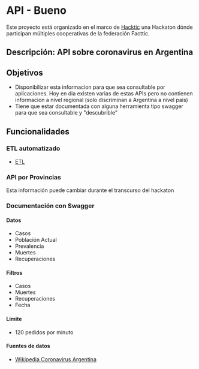 # API - Bueno

Este proyecto está organizado en el marco de [Hacktic](https://hackdash.org/projects/5e8b6b87875b954b4a1d13fa) una Hackaton dónde participan múltiples cooperativas de la federación Facttic.

## Descripción: API sobre coronavirus en Argentina

## Objetivos

- Disponibilizar esta informacion para que sea consultable por aplicaciones. Hoy en dia existen varias de estas APIs pero no contienen informacion a nivel regional (solo discriminan a Argentina a nivel pais)
- Tiene que estar documentada con alguna herramienta tipo swagger para que sea consultable y "descubrible"

## Funcionalidades

### ETL automatizado

- [ETL](https://es.wikipedia.org/wiki/Extract,_transform_and_load)

### API por Provincias

Esta información puede cambiar durante el transcurso del hackaton

### Documentación con Swagger

#### Datos
- Casos
- Población Actual
- Prevalencia
- Muertes
- Recuperaciones

#### Filtros
- Casos
- Muertes
- Recuperaciones
- Fecha

#### Limite
- 120 pedidos por minuto

#### Fuentes de datos
- [Wikipedia Coronavirus Argentina](https://es.wikipedia.org/wiki/Pandemia_de_enfermedad_por_coronavirus_de_2020_en_Argentina)






